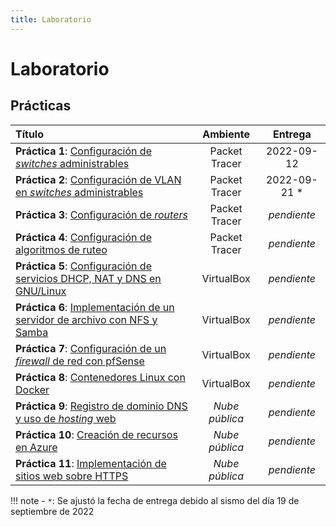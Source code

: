 ```yaml
---
title: Laboratorio
---
```


# Laboratorio

## Prácticas

| Título                                                                                  | Ambiente       | Entrega
|:----------------------------------------------------------------------------------------|:--------------:|:----------:|
| **Práctica  1**: [Configuración de _switches_ administrables](practica-1)               | Packet Tracer  | 2022-09-12
| **Práctica  2**: [Configuración de VLAN en _switches_ administrables](practica-2)       | Packet Tracer  | 2022-09-21 *
| **Práctica  3**: [Configuración de _routers_](practica-3)                               | Packet Tracer  | _pendiente_
| **Práctica  4**: [Configuración de algoritmos de ruteo](practica-4)                     | Packet Tracer  | _pendiente_
| **Práctica  5**: [Configuración de servicios DHCP, NAT y DNS en GNU/Linux](practica-5)  | VirtualBox     | _pendiente_
| **Práctica  6**: [Implementación de un servidor de archivo con NFS y Samba](practica-6) | VirtualBox     | _pendiente_
| **Práctica  7**: [Configuración de un _firewall_ de red con pfSense](practica-7)        | VirtualBox     | _pendiente_
| **Práctica  8**: [Contenedores Linux con Docker](practica-8)                            | VirtualBox     | _pendiente_
| **Práctica  9**: [Registro de dominio DNS y uso de _hosting_ web](practica-9)           | _Nube pública_ | _pendiente_
| **Práctica 10**: [Creación de recursos en Azure](practica-10)                           | _Nube pública_ | _pendiente_
| **Práctica 11**: [Implementación de sitios web sobre HTTPS](practica-11)                | _Nube pública_ | _pendiente_

!!! note
    - `*`: Se ajustó la fecha de entrega debido al sismo del día 19 de septiembre de 2022
